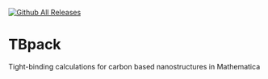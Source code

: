 [![Github All Releases](https://img.shields.io/github/downloads/vasilsaroka/TBpack/total.svg)](https://github.com/vasilsaroka/TBpack/releases)



# TBpack
Tight-binding calculations for carbon based nanostructures in Mathematica
